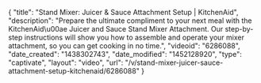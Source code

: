 {
    "title": "Stand Mixer: Juicer & Sauce Attachment Setup | KitchenAid",
    "description": "Prepare the ultimate compliment to your next meal with the KitchenAid\u00ae Juicer and Sauce Stand Mixer Attachment. Our step-by-step instructions will show you how to assemble and operate your mixer attachment, so you can get cooking in no time.",
    "videoid": "6286088",
    "date_created": "1438302743",
    "date_modified": "1452128920",
    "type": "captivate",
    "layout": "video",
    "url": "\/v\/stand-mixer-juicer-sauce-attachment-setup-kitchenaid\/6286088"
}